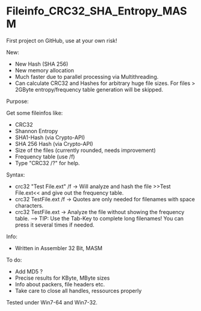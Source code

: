 Fileinfo_CRC32_SHA_Entropy_MASM
===============================

First project on GitHub, use at your own risk!

New:
  - New Hash (SHA 256)
  - New memory allocation
  - Much faster due to parallel processing via Multithreading. 
  - Can calculate CRC32 and Hashes for arbitrary huge file sizes. For files > 2GByte entropy/frequency table generation will be skipped. 

Purpose: 

  Get some fileinfos like:
  - CRC32
  - Shannon Entropy
  - SHA1-Hash (via Crypto-API)
  - SHA 256 Hash (via Crypto-API)
  - Size of the files (currently rounded, needs improvement)
  - Frequency table (use /f)
  - Type "CRC32 /?" for help.
  
Syntax:
  - crc32 "Test File.ext" /f
  -> Will analyze and hash the file >>Test File.ext<< and give out the frequency table.
  - crc32 TestFile.ext /f 
  -> Quotes are only needed for filenames with space characters. 
  - crc32 TestFile.ext
  -> Analyze the file without showing the frequency table.
  --> TIP: Use the Tab-Key to complete long filenames! You can press it several times if needed.
     
Info:  
  - Written in Assembler 32 Bit, MASM
  
To do: 
  - Add MD5 ?
  - Precise results for KByte, MByte sizes
  - Info about packers, file headers etc.
  - Take care to close all handles, ressources properly
  
Tested under Win7-64 and Win7-32.
